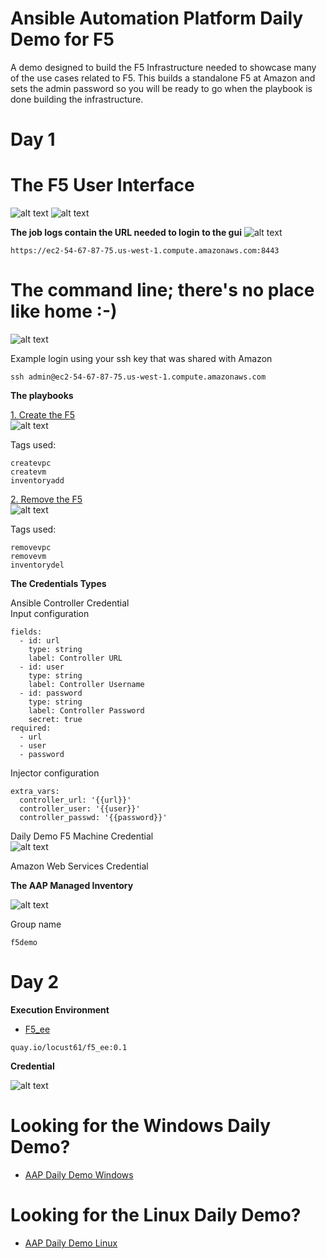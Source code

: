 Ansible Automation Platform Daily Demo for F5
=========
A demo designed to build the F5 Infrastructure needed to showcase many of the use cases related to F5.  This builds a standalone F5 at Amazon and sets the admin password so you will be ready to go when the playbook is done building the infrastructure.

Day 1
=========

# The F5 User Interface

![alt text](https://github.com/ericcames/aap.dailydemo.F5/blob/main/images/F5uipre.png "Pre Login")
![alt text](https://github.com/ericcames/aap.dailydemo.F5/blob/main/images/F5uipost.png "Post Login")

**The job logs contain the URL needed to login to the gui**
![alt text](https://github.com/ericcames/aap.dailydemo.F5/blob/main/images/F5joblog.png "Job Log")

```
https://ec2-54-67-87-75.us-west-1.compute.amazonaws.com:8443
```
# The command line; there's no place like home :-)

![alt text](https://github.com/ericcames/aap.dailydemo.F5/blob/main/images/F5cli.png "The command line")

Example login using your ssh key that was shared with Amazon
```
ssh admin@ec2-54-67-87-75.us-west-1.compute.amazonaws.com
```

**The playbooks**

[1. Create the F5](https://github.com/ericcames/aap.dailydemo.F5/blob/main/playbooks/f5-create.yml "f5-create.yml")<br>
![alt text](https://github.com/ericcames/aap.dailydemo.F5/blob/main/images/F5create.png "Create")<br>

Tags used:
```
createvpc
createvm
inventoryadd
```
[2. Remove the F5](https://github.com/ericcames/aap.dailydemo.F5/blob/main/playbooks/f5-remove.yml "f5-remove.yml")<br>
![alt text](https://github.com/ericcames/aap.dailydemo.F5/blob/main/images/F5remove.png "Remove")<br>

Tags used:
```
removevpc
removevm
inventorydel
```

**The Credentials Types**

Ansible Controller Credential<br>
Input configuration
```
fields:
  - id: url
    type: string
    label: Controller URL
  - id: user
    type: string
    label: Controller Username
  - id: password
    type: string
    label: Controller Password
    secret: true
required:
  - url
  - user
  - password
```
Injector configuration
```
extra_vars:
  controller_url: '{{url}}'
  controller_user: '{{user}}'
  controller_passwd: '{{password}}'
```
Daily Demo F5 Machine Credential<br>
![alt text](https://github.com/ericcames/aap.dailydemo.F5/blob/main/images/F5machinecred.png "Machine Credential")<br>

Amazon Web Services Credential<br>

**The AAP Managed Inventory**

![alt text](https://github.com/ericcames/aap.dailydemo.F5/blob/main/images/F5inventory.png "AAP Managed Inventory")<br>

Group name
```
f5demo
```

Day 2
=========

**Execution Environment**<br>
- [F5_ee](https://quay.io/locust61/f5_ee:0.1 "F5 Execution Environment")
```
quay.io/locust61/f5_ee:0.1
```

**Credential**

![alt text](https://github.com/ericcames/aap.dailydemo.F5/blob/main/images/F5networkcred.png "Daily Demo F5 Network credential")<br>


# Looking for the Windows Daily Demo?

- [AAP Daily Demo Windows](https://github.com/ericcames/aap.dailydemo.windows "AAP Daily Demo Windows")

# Looking for the Linux Daily Demo?

- [AAP Daily Demo Linux](https://github.com/ericcames/aap.dailydemo.linux "AAP Daily Demo Linux")
